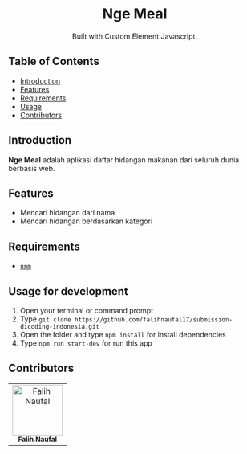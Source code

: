 <h1 align="center">Nge Meal</h1>
<p align="center">
  Built with Custom Element Javascript.
</p>

## Table of Contents

- [Introduction](#introduction)
- [Features](#features)
- [Requirements](#requirements)
- [Usage](#usage-for-development)
- [Contributors](#contributors)

## Introduction
<b>Nge Meal</b> adalah aplikasi daftar hidangan makanan dari seluruh dunia berbasis web.

## Features
* Mencari hidangan dari nama
* Mencari hidangan berdasarkan kategori

## Requirements
* [`npm`](https://www.npmjs.com/get-npm)

## Usage for development
1. Open your terminal or command prompt
2. Type `git clone https://github.com/falihnaufal17/submission-dicoding-indonesia.git`
3. Open the folder and type `npm install` for install dependencies
4. Type `npm run start-dev` for run this app

## Contributors
<center>
  <table>
    <tr>
      <td align="center">
        <a href="https://github.com/falihnaufal17">
          <img width="100" src="https://avatars0.githubusercontent.com/u/35053882?s=400&u=bcaa1ec9f86edef98c566d22ee66b660fd6d6323&v=4" alt="Falih Naufal"><br/>
          <sub><b>Falih Naufal</b></sub>
        </a>
      </td>
    </tr>
  </table>
</center>
